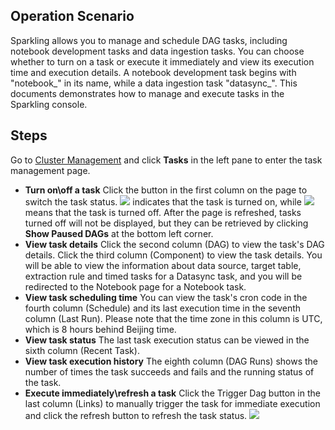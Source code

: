 [//]: # (chinagitpath:XXXXX)

## Operation Scenario
Sparkling allows you to manage and schedule DAG tasks, including notebook development tasks and data ingestion tasks. You can choose whether to turn on a task or execute it immediately and view its execution time and execution details. A notebook development task begins with "notebook_" in its name, while a data ingestion task "datasync_". This documents demonstrates how to manage and execute tasks in the Sparkling console.

## Steps
Go to [Cluster Management](https://sparkling.cloud.tencent.com) and click **Tasks** in the left pane to enter the task management page.

- **Turn on\off a task**
Click the button in the first column on the page to switch the task status. <img src="https://main.qcloudimg.com/raw/d25cb38692eebd853f4b0e44db2d3c06.png"  style="margin:0;"> indicates that the task is turned on, while <img src="https://main.qcloudimg.com/raw/d35010f3ae26248e6e0be5c454db479b.png"  style="margin:0;"> means that the task is turned off. After the page is refreshed, tasks turned off will not be displayed, but they can be retrieved by clicking **Show Paused DAGs** at the bottom left corner.
- **View task details**
Click the second column (DAG) to view the task's DAG details. Click the third column (Component) to view the task details. You will be able to view the information about data source, target table, extraction rule and timed tasks for a Datasync task, and you will be redirected to the Notebook page for a Notebook task.
- **View task scheduling time**
You can view the task's cron code in the fourth column (Schedule) and its last execution time in the seventh column (Last Run). Please note that the time zone in this column is UTC, which is 8 hours behind Beijing time.
- **View task status**
The last task execution status can be viewed in the sixth column (Recent Task).
- **View task execution history**
The eighth column (DAG Runs) shows the number of times the task succeeds and fails and the running status of the task.
- **Execute immediately\refresh a task**
Click the Trigger Dag button in the last column (Links) to manually trigger the task for immediate execution and click the refresh button to refresh the task status.
![](https://main.qcloudimg.com/raw/9d09e148258aafd7a9ef3eb5762e77f0.png)
